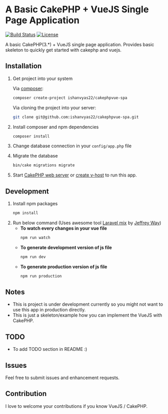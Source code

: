 # A Basic CakePHP + VueJS Single Page Application
[![Build Status](https://travis-ci.com/ishanvyas22/cakephpvue-spa.svg?branch=develop)](https://travis-ci.com/ishanvyas22/cakephpvue-spa)
[![License](https://poser.pugx.org/ishanvyas22/cakephpvue-spa/license)](https://packagist.org/packages/ishanvyas22/cakephpvue-spa)

A basic CakePHP(3.\*) + VueJS single page application. Provides basic skeleton to quickly get started with cakephp and vuejs.

## Installation
1. Get project into your system

    Via [composer](https://packagist.org/packages/ishanvyas22/cakephpvue-spa):
    ```bash
    composer create-project ishanvyas22/cakephpvue-spa
    ```
    Via cloning the project into your server:
    ```bash
    git clone git@github.com:ishanvyas22/cakephpvue-spa.git
    ```
2. Install composer and npm dependencies
    ```bash
    composer install
    ```
3. Change database connection in your `config/app.php` file
4. Migrate the database
    ```bash
    bin/cake migrations migrate
    ```
5. Start [CakePHP web server](https://book.cakephp.org/3.0/en/installation.html#development-server) or [create v-host](https://www.digitalocean.com/community/tutorials/how-to-install-the-apache-web-server-on-ubuntu-18-04) to run this app.

## Development
1. Install npm packages
    ```bash
    npm install
    ```
2. Run below command (Uses awesome tool [Laravel mix](https://laravel-mix.com) by [Jeffrey Way](https://github.com/JeffreyWay))
    - **To watch every changes in your vue file**
        ```bash
        npm run watch
        ```
    - **To generate development version of js file**
        ```bash
        npm run dev
        ```
    - **To generate production version of js file**
        ```bash
        npm run production
        ```

## Notes
- This is project is under development currently so you might not want to use this app in production directly.
- This is just a skeleton/example how you can implement the VueJS with CakePHP.

## TODO
- To add TODO section in README :)

## Issues
Feel free to submit issues and enhancement requests.

## Contribution
I love to welcome your contributions if you know VueJS / CakePHP.
